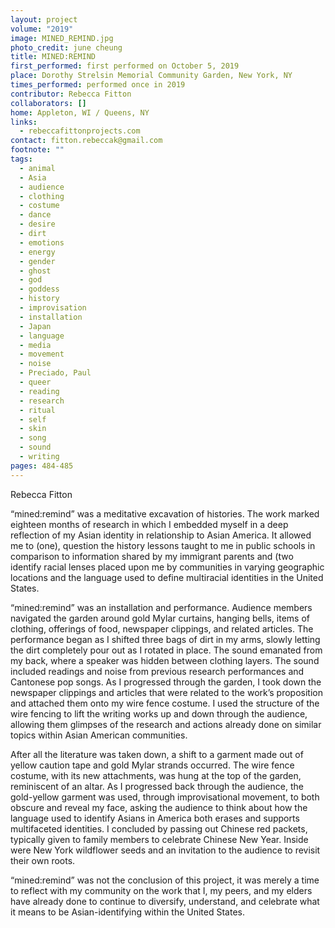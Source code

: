 ```yaml
---
layout: project
volume: "2019"
image: MINED_REMIND.jpg
photo_credit: june cheung
title: MINED:REMIND
first_performed: first performed on October 5, 2019
place: Dorothy Strelsin Memorial Community Garden, New York, NY
times_performed: performed once in 2019
contributor: Rebecca Fitton
collaborators: []
home: Appleton, WI / Queens, NY
links:
  - rebeccafittonprojects.com
contact: fitton.rebeccak@gmail.com
footnote: ""
tags:
  - animal
  - Asia
  - audience
  - clothing
  - costume
  - dance
  - desire
  - dirt
  - emotions
  - energy
  - gender
  - ghost
  - god
  - goddess
  - history
  - improvisation
  - installation
  - Japan
  - language
  - media
  - movement
  - noise
  - Preciado, Paul
  - queer
  - reading
  - research
  - ritual
  - self
  - skin
  - song
  - sound
  - writing
pages: 484-485
---
```


Rebecca Fitton

“mined:remind” was a meditative excavation of histories. The work marked eighteen months of research in which I embedded myself in a deep reflection of my Asian identity in relationship to Asian America. It allowed me to (one), question the history lessons taught to me in public schools in comparison to information shared by my immigrant parents and (two identify racial lenses placed upon me by communities in varying geographic locations and the language used to define multiracial identities in the United States.

“mined:remind” was an installation and performance. Audience members navigated the garden around gold Mylar curtains, hanging bells, items of clothing, offerings of food, newspaper clippings, and related articles. The performance began as I shifted three bags of dirt in my arms, slowly letting the dirt completely pour out as I rotated in place. The sound emanated from my back, where a speaker was hidden between clothing layers. The sound included readings and noise from previous research performances and Cantonese pop songs. As I progressed through the garden, I took down the newspaper clippings and articles that were related to the work’s proposition and attached them onto my wire fence costume. I used the structure of the wire fencing to lift the writing works up and down through the audience, allowing them glimpses of the research and actions already done on similar topics within Asian American communities.

After all the literature was taken down, a shift to a garment made out of yellow caution tape and gold Mylar strands occurred. The wire fence costume, with its new attachments, was hung at the top of the garden, reminiscent of an altar. As I progressed back through the audience, the gold-yellow garment was used, through improvisational movement, to both obscure and reveal my face, asking the audience to think about how the language used to identify Asians in America both erases and supports multifaceted identities. I concluded by passing out Chinese red packets, typically given to family members to celebrate Chinese New Year. Inside were New York wildflower seeds and an invitation to the audience to revisit their own roots.

“mined:remind” was not the conclusion of this project, it was merely a time to reflect with my community on the work that I, my peers, and my elders have already done to continue to diversify, understand, and celebrate what it means to be Asian-identifying within the United States.
